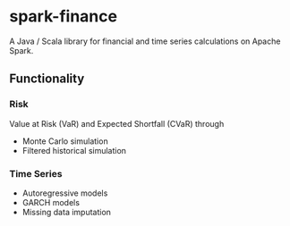 spark-finance
=============

A Java / Scala library for financial and time series calculations on Apache Spark.

Functionality
-------------

### Risk

Value at Risk (VaR) and Expected Shortfall (CVaR) through
* Monte Carlo simulation
* Filtered historical simulation

### Time Series

* Autoregressive models
* GARCH models
* Missing data imputation
